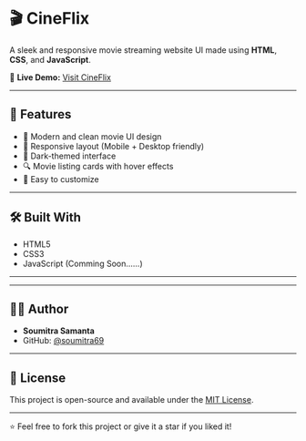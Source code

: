# 🎬 CineFlix

A sleek and responsive movie streaming website UI made using **HTML**, **CSS**, and **JavaScript**.

🔗 **Live Demo:** [Visit CineFlix](https://soumitra69.github.io/CineFlix-/)

---

## 🚀 Features

- 🎥 Modern and clean movie UI design
- 📱 Responsive layout (Mobile + Desktop friendly)
- 🌙 Dark-themed interface
- 🔍 Movie listing cards with hover effects
- 🧪 Easy to customize

---

## 🛠️ Built With

- HTML5
- CSS3
- JavaScript (Comming Soon......)

---

---

## 👨‍💻 Author

- **Soumitra Samanta**
- GitHub: [@soumitra69](https://github.com/soumitra69)

---

## 📜 License

This project is open-source and available under the [MIT License](LICENSE).

---

⭐️ Feel free to fork this project or give it a star if you liked it!


